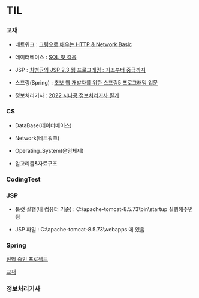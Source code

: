 # TIL
### 교재
- 네트워크 : [그림으로 배우는 HTTP & Network Basic](https://www.aladin.co.kr/shop/wproduct.aspx?ItemId=51908132)
- 데이터베이스 : [SQL 첫 걸음](https://www.aladin.co.kr/shop/wproduct.aspx?ItemId=69025381) 
- JSP : [최범균의 JSP 2.3 웹 프로그래밍 : 기초부터 중급까지](https://www.aladin.co.kr/shop/wproduct.aspx?ItemId=70129886)
- 스프링(Spring) : [초보 웹 개발자를 위한 스프링5 프로그래밍 입문](https://www.aladin.co.kr/shop/wproduct.aspx?ItemId=157472828)

- 정보처리기사 : [2022 시나공 정보처리기사 필기](https://www.aladin.co.kr/shop/wproduct.aspx?ItemId=281396175)

### CS

- DataBase(데이터베이스)

- Network(네트워크)

- Operating_System(운영체제)

- 알고리즘&자료구조

### CodingTest

### JSP

- 톰캣 실행(내 컴퓨터 기준) : C:\apache-tomcat-8.5.73\bin\startup 실행해주면 됨

- JSP 파일 : C:\apache-tomcat-8.5.73\webapps 에 있음

### Spring 

[진행 중인 프로젝트](https://github.com/sponbob-pat/freelec-springboot2-webservice)

[교재](https://www.aladin.co.kr/shop/wproduct.aspx?ItemId=218568947)

### 정보처리기사


   
